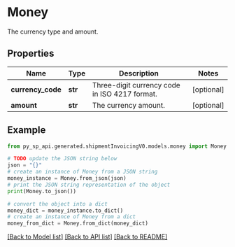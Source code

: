 # Money

The currency type and amount.

## Properties

Name | Type | Description | Notes
------------ | ------------- | ------------- | -------------
**currency_code** | **str** | Three-digit currency code in ISO 4217 format. | [optional] 
**amount** | **str** | The currency amount. | [optional] 

## Example

```python
from py_sp_api.generated.shipmentInvoicingV0.models.money import Money

# TODO update the JSON string below
json = "{}"
# create an instance of Money from a JSON string
money_instance = Money.from_json(json)
# print the JSON string representation of the object
print(Money.to_json())

# convert the object into a dict
money_dict = money_instance.to_dict()
# create an instance of Money from a dict
money_from_dict = Money.from_dict(money_dict)
```
[[Back to Model list]](../README.md#documentation-for-models) [[Back to API list]](../README.md#documentation-for-api-endpoints) [[Back to README]](../README.md)


